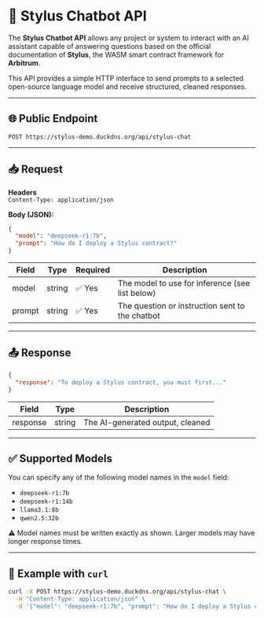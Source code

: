 # 🤖 Stylus Chatbot API

The **Stylus Chatbot API** allows any project or system to interact with an AI assistant capable of answering questions based on the official documentation of **Stylus**, the WASM smart contract framework for **Arbitrum**.

This API provides a simple HTTP interface to send prompts to a selected open-source language model and receive structured, cleaned responses.

---

## 🌐 Public Endpoint

`POST https://stylus-demo.duckdns.org/api/stylus-chat`

---

## 📥 Request

**Headers**  
`Content-Type: application/json`

**Body (JSON):**

```json
{
  "model": "deepseek-r1:7b",
  "prompt": "How do I deploy a Stylus contract?"
}
```

| Field   | Type   | Required | Description                                           |
|---------|--------|----------|-------------------------------------------------------|
| model   | string | ✅ Yes    | The model to use for inference (see list below)      |
| prompt  | string | ✅ Yes    | The question or instruction sent to the chatbot      |

---

## 📤 Response

```json
{
  "response": "To deploy a Stylus contract, you must first..."
}
```

| Field     | Type   | Description                          |
|-----------|--------|--------------------------------------|
| response  | string | The AI-generated output, cleaned     |

---

## ✅ Supported Models

You can specify any of the following model names in the `model` field:

- `deepseek-r1:7b`
- `deepseek-r1:14b`
- `llama3.1:8b`
- `qwen2.5:32b`

⚠️ Model names must be written exactly as shown. Larger models may have longer response times.

---

## 🧪 Example with `curl`

```bash
curl -X POST https://stylus-demo.duckdns.org/api/stylus-chat \
  -H "Content-Type: application/json" \
  -d '{"model": "deepseek-r1:7b", "prompt": "How do I deploy a Stylus contract?"}'
```
